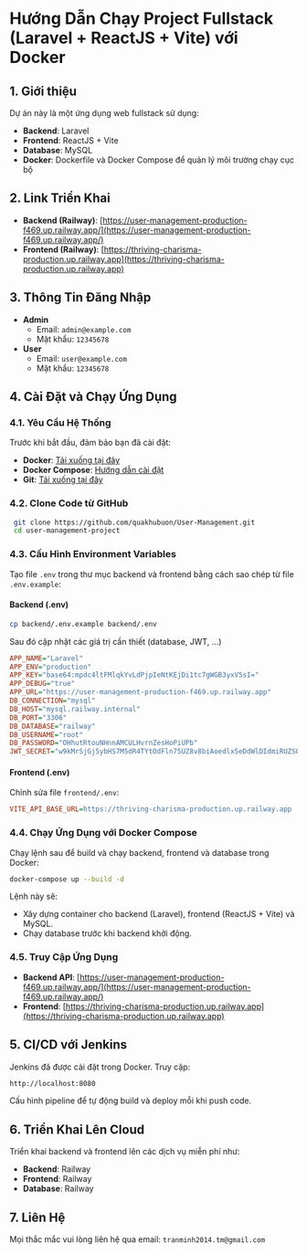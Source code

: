 # Hướng Dẫn Chạy Project Fullstack (Laravel + ReactJS + Vite) với Docker

## 1. Giới thiệu
Dự án này là một ứng dụng web fullstack sử dụng:
- **Backend**: Laravel
- **Frontend**: ReactJS + Vite
- **Database**: MySQL
- **Docker**: Dockerfile và Docker Compose để quản lý môi trường chạy cục bộ

## 2. Link Triển Khai
- **Backend (Railway)**: [https://user-management-production-f469.up.railway.app/](https://user-management-production-f469.up.railway.app/)
- **Frontend (Railway)**: [https://thriving-charisma-production.up.railway.app](https://thriving-charisma-production.up.railway.app)

## 3. Thông Tin Đăng Nhập
- **Admin**  
  - Email: `admin@example.com`  
  - Mật khẩu: `12345678`
- **User**  
  - Email: `user@example.com`  
  - Mật khẩu: `12345678`

## 4. Cài Đặt và Chạy Ứng Dụng

### 4.1. Yêu Cầu Hệ Thống
Trước khi bắt đầu, đảm bảo bạn đã cài đặt:
- **Docker**: [Tải xuống tại đây](https://www.docker.com/get-started)
- **Docker Compose**: [Hướng dẫn cài đặt](https://docs.docker.com/compose/install/)
- **Git**: [Tải xuống tại đây](https://git-scm.com/)

### 4.2. Clone Code từ GitHub
```bash
 git clone https://github.com/quakhubuon/User-Management.git
 cd user-management-project
```

### 4.3. Cấu Hình Environment Variables
Tạo file `.env` trong thư mục backend và frontend bằng cách sao chép từ file `.env.example`:

#### Backend (.env)
```bash
cp backend/.env.example backend/.env
```
Sau đó cập nhật các giá trị cần thiết (database, JWT, ...)

```ini
APP_NAME="Laravel"
APP_ENV="production"
APP_KEY="base64:mpdc4ltFMlqkYvLdPjpIeNtKEjDi1tc7gWGB3yxV5sI="
APP_DEBUG="true"
APP_URL="https://user-management-production-f469.up.railway.app"
DB_CONNECTION="mysql"
DB_HOST="mysql.railway.internal"
DB_PORT="3306"
DB_DATABASE="railway"
DB_USERNAME="root"
DB_PASSWORD="OHhutRtouNHnnAMCULHvrnZesHoPiUPb"
JWT_SECRET="w9kMrSjGj5ybHS7M5dR4TYtOdFln75UZ8v8biAoedlx5eDdWlDIdmiRUZSQNBkrh"
```

#### Frontend (.env)
Chỉnh sửa file `frontend/.env`:
```ini
VITE_API_BASE_URL=https://thriving-charisma-production.up.railway.app
```

### 4.4. Chạy Ứng Dụng với Docker Compose
Chạy lệnh sau để build và chạy backend, frontend và database trong Docker:
```bash
docker-compose up --build -d
```
Lệnh này sẽ:
- Xây dựng container cho backend (Laravel), frontend (ReactJS + Vite) và MySQL.
- Chạy database trước khi backend khởi động.

### 4.5. Truy Cập Ứng Dụng
- **Backend API**: [https://user-management-production-f469.up.railway.app/](https://user-management-production-f469.up.railway.app/)
- **Frontend**: [https://thriving-charisma-production.up.railway.app](https://thriving-charisma-production.up.railway.app)

## 5. CI/CD với Jenkins
Jenkins đã được cài đặt trong Docker. Truy cập:
```bash
http://localhost:8080
```
Cấu hình pipeline để tự động build và deploy mỗi khi push code.

## 6. Triển Khai Lên Cloud
Triển khai backend và frontend lên các dịch vụ miễn phí như:
- **Backend**: Railway
- **Frontend**: Railway
- **Database**: Railway

## 7. Liên Hệ
Mọi thắc mắc vui lòng liên hệ qua email: `tranminh2014.tm@gmail.com`
